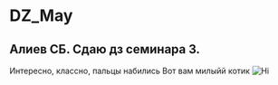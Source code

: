 # DZ_May


## Алиев СБ. Сдаю дз семинара 3.
Интересно, классно, пальцы набились 
 Вот вам милыйй котик 
 ![Hi](hihihi.jpg)
